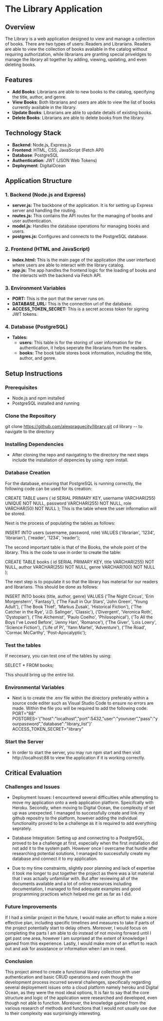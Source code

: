 # The Library Application

## Overview
The Library is a web application designed to view and manage a collection of books. There are two types of users: Readers and Librarians. Readers are able to view the collection of books available in the catalog without requiring authorization, while librarians are granting special priveldges to manage the library all together by adding, viewing, updating, and even deleting books.

## Features
- **Add Books**: Librarians are able to new books to the catalog, specifying the title, author, and genre.
- **View Books**: Both librarians and users are able to view the list of books currently available in the library.
- **Update Books**: Librarians are able to update details of existing books.
- **Delete Books**: Librarians are able to delete books from the library.

## Technology Stack
- **Backend**: Node.js, Express.js
- **Frontend**: HTML, CSS, JavaScript (Fetch API)
- **Database**: PostgreSQL
- **Authentication**: JWT (JSON Web Tokens)
- **Deployment**: DigitalOcean
## Application Structure

### 1. Backend (Node.js and Express)
- **server.js:** The backbone of the application. It is for setting up Express server and handling the routing.
- **routes.js:** This contains the API routes for the managing of books and user authentication.
- **model.js:** Handles the database operations for managing books and users.
- **postgres.js:** Configures and connects to the PostgreSQL database.
  
### 2. Frontend (HTML and JavaScript)
- **index.html:** This is the main page of the application (the user interface) where users are able to interact with the library catalog.
- **app.js:** The app handles the frontend logic for the loading of books and the interacts with the backend via Fetch API.

### 3. Environment Variables
- **PORT:** This is the port that the server runs on.
- **DATABASE_URL:** This is the connection url of the database.
- **ACCESS_TOKEN_SECRET:** This is a secret access token for signing JWT tokens.

### 4. Database (PostgreSQL)
- **Tables:**
  - **users:** This table is for the storing of user information for the authentication, it helps seperate the librarians from the readers.
  - **books:** The book table stores book information, including the title, author, and genre.
## Setup Instructions

### Prerequisites
- Node.js and npm installed
- PostgreSQL installed and running

### Clone the Repository
git clone https://github.com/alexpraguecity/library.git
cd library -- to navigate to the directory

### Installing Dependencies
- After cloning the repo and navigating to the directory the next steps   include the installation of depencies by using: npm install.

### Database Creation
For the database, ensuring that PostgreSQL is running correctly, the following code can be used for its creation:

CREATE TABLE users (
    id SERIAL PRIMARY KEY,
    username VARCHAR(255) UNIQUE NOT NULL,
    password VARCHAR(255) NOT NULL,
    role VARCHAR(50) NOT NULL
);
This is the table where the user information will be stored.

Next is the process of populating the tables as follows:

INSERT INTO users (username, password, role) VALUES 
('librarian', '1234', 'librarian'),
('reader', '1234', 'reader');

The second important table is that of the Books, the whole point of the library. This is the code to use in order to create the table:

CREATE TABLE books (
    id SERIAL PRIMARY KEY,
    title VARCHAR(255) NOT NULL,
    author VARCHAR(255) NOT NULL,
    genre VARCHAR(100) NOT NULL
);

The next step is to populate it so that the library has material for our readers and librarians. This should be done as follows:

INSERT INTO books (title, author, genre) VALUES
('The Night Circus', 'Erin Morgenstern', 'Fantasy'),
('The Fault in Our Stars', 'John Green', 'Young Adult'),
('The Book Thief', 'Markus Zusak', 'Historical Fiction'),
('The Catcher in the Rye', 'J.D. Salinger', 'Classic'),
('Divergent', 'Veronica Roth', 'Dystopian'),
('The Alchemist', 'Paulo Coelho', 'Philosophical'),
('To All the Boys I\'ve Loved Before', 'Jenny Han', 'Romance'),
('The Giver', 'Lois Lowry', 'Science Fiction'),
('Life of Pi', 'Yann Martel', 'Adventure'),
('The Road', 'Cormac McCarthy', 'Post-Apocalyptic');

### Test the tables
If neccesary, you can test one of the tables by using:

SELECT * FROM books;

This should bring up the entire list.

### Environmental Variables
- Next is to create the .env file within the directory preferably within a source code editer such as Visual Studio Code to ensure no errors are made. Within the file you will be required to add the following code:
PORT="88"
POSTGRES='{"host":"localhost","port":5432,"user":"youruser","pass":"yourpassword","database":"library_list"}'
ACCESS_TOKEN_SECRET="library"

### Start the Server
- In order to start the server, you may run npm start and then visit http://localhost:88 to view the application if it is working correctly.

## Critical Evaluation
### Challenges and Issues
- Deployment Issues: I encountered several difficulties while attempting to move my application onto a web application platform. Speicifcally with Heroku. Secondly, when moving to Digital Ocean, the complexity of set up was unexpected. I managed to successfully create and link my github repositry to the platform, however adding the individual functionality proved to be a challenge as it is required to add everything seprately.

- Database Integration: Setting up and connecting to a PostgreSQL, proved to be a challenge at first, especially when the first installation did not add it to the system path. However once I overcame that hurdle after researching potential solutions, I managed to successfully create my database and connect it to my application.

- Due to my time constraints, slightly poor planning and lack of expertise it took me longer to put together the project as there was a lot material that I was actually unfamiliar with. But after reviewing all of the documents available and a lot of online resources including documentation, I managed to find adequate examples and good programming practices which helped me get as far as I did. 

### Future Improvements
If I had a similar project in the future, I would make an effort to make a more effective plan, including specific timelines and measures to take if parts of the project potentially start to delay others. Moreover, I would focus on completing the parts I am able to do instead of not moving forward until I get past one area, however I am surprised at the extent of knowledge I gained from this experience. Lastly, I would make more of an effort to reach out and ask for assistance or information when I am in need.
### Conclusion
This project aimed to create a functional library collection with user authentication and basic CRUD operations and even though the development process incurred several challenges, specifically regarding several deployement issues onto a cloud platform namely heroku and Digital Ocean, as they were the most ideal options, It is fair to say that the core structure and logic of the application were researched and developed, even though not able to function. Moreover, the knowledge gained from the various research of methods and functions that I would not usually use due to their complexity was surpirisingly interesting.

